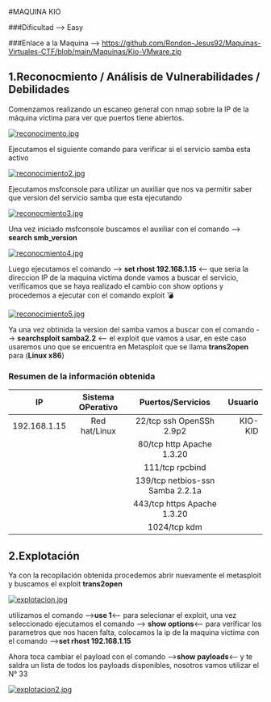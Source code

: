 #MAQUINA KIO

###Dificultad --> Easy

###Enlace a la Maquina --> https://github.com/Rondon-Jesus92/Maquinas-Virtuales-CTF/blob/main/Maquinas/Kio-VMware.zip

## 1.Reconocmiento / Análisis de Vulnerabilidades / Debilidades

Comenzamos realizando un escaneo general con nmap sobre la IP de la máquina víctima para ver que puertos tiene abiertos.

[![reconocimento.jpg](https://i.postimg.cc/jSDk2G1h/reconocimento.jpg)](https://postimg.cc/qNdGZZ4t)

Ejecutamos el siguiente comando para verificar si el servicio samba esta activo

[![reconocimiento2.jpg](https://i.postimg.cc/jjPTwW1v/reconocimiento2.jpg)](https://postimg.cc/DWvHRznb)

Ejecutamos msfconsole para utilizar un auxiliar que nos va permitir saber que version del servicio samba que esta ejecutando

[![reconocmiento3.jpg](https://i.postimg.cc/0jV4rZtS/reconocmiento3.jpg)](https://postimg.cc/30D1cjQr)

Una vez iniciado msfconsole buscamos el auxiliar con el comando --> **search smb_version**

[![reconocmiento4.jpg](https://i.postimg.cc/gkwsvYjQ/reconocmiento4.jpg)](https://postimg.cc/ppHKvMDJ)

Luego ejecutamos el comando --> **set rhost 192.168.1.15** <-- que seria la direccion IP de la maquina victima donde vamos a buscar el servicio, verificamos que se haya realizado el cambio con show options y procedemos a ejecutar con el comando exploit 💣 

[![reconocimiento5.jpg](https://i.postimg.cc/8CGbQM4g/reconocimiento5.jpg)](https://postimg.cc/YvXFQ4Td)

Ya una vez obtinida la version del samba vamos a buscar con el comando --> **searchsploit samba2.2** <-- el exploit que vamos a usar, en este caso usaremos uno que se encuentra en Metasploit que se llama  **trans2open**  para (**Linux x86**) 

### Resumen de la información obtenida

|IP             | Sistema OPerativo | Puertos/Servicios                | Usuario       |
|:------------: |:-----------------:| :-------------------------------:| -------------:| 
| 192.168.1.15  | Red hat/Linux     | 22/tcp ssh OpenSSh 2.9p2         |  KIO-KID      | 
|               |                   | 80/tcp http Apache 1.3.20        |               | 
|               |                   | 111/tcp rpcbind                  |               | 
|               |                   | 139/tcp netbios-ssn Samba 2.2.1a |               |  
|               |                   | 443/tcp https Apache 1.3.20      |               |
|               |                   | 1024/tcp kdm                     |               |


## 2.Explotación

Ya con la recopilación obtenida procedemos abrir nuevamente el metasploit y buscamos el exploit  **trans2open** 

[![explotacion.jpg](https://i.postimg.cc/y6fBDT3n/explotacion.jpg)](https://postimg.cc/Rqn28KRn)

utilizamos el comando -->**use 1**<-- para selecionar el exploit, una vez seleccionado ejecutamos el comando --> **show options**<-- para verificar los parametros que nos hacen falta, colocamos la ip de la maquina victima con el comando -->**set rhost 192.168.1.15**

Ahora toca cambiar el payload con el comando -->**show payloads**<-- y te saldra un lista de todos los payloads disponibles, nosotros vamos utilizar el N° 33

[![explotacion2.jpg](https://i.postimg.cc/q7k4tDwb/explotacion2.jpg)](https://postimg.cc/YvyJZ3JY)



